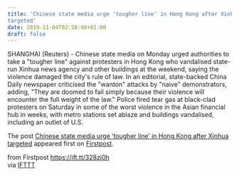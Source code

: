 ```yaml
---
title: 'Chinese state media urge ‘tougher line’ in Hong Kong after Xinhua
targeted'
date: 2019-11-04T02:58:00+01:00
draft: false
---
```


SHANGHAI (Reuters) - Chinese state media on Monday urged authorities to take a "tougher line" against protesters in Hong Kong who vandalised state-run Xinhua news agency and other buildings at the weekend, saying the violence damaged the city's rule of law. In an editorial, state-backed China Daily newspaper criticised the "wanton" attacks by "naive" demonstrators, adding, "They are doomed to fail simply because their violence will encounter the full weight of the law." Police fired tear gas at black-clad protesters on Saturday in some of the worst violence in the Asian financial hub in weeks, with metro stations set ablaze and buildings vandalised, including an outlet of U.S.

The post [Chinese state media urge ‘tougher line’ in Hong Kong after Xinhua targeted](http://www.firstpost.com/world/chinese-state-media-urge-tougher-line-in-hong-kong-after-xinhua-targeted-7595251.html) appeared first on [Firstpost](http://www.firstpost.com).

  
  
from Firstpost https://ift.tt/328zj0h  
via [IFTTT](https://ifttt.com/?ref=da&site=blogger)